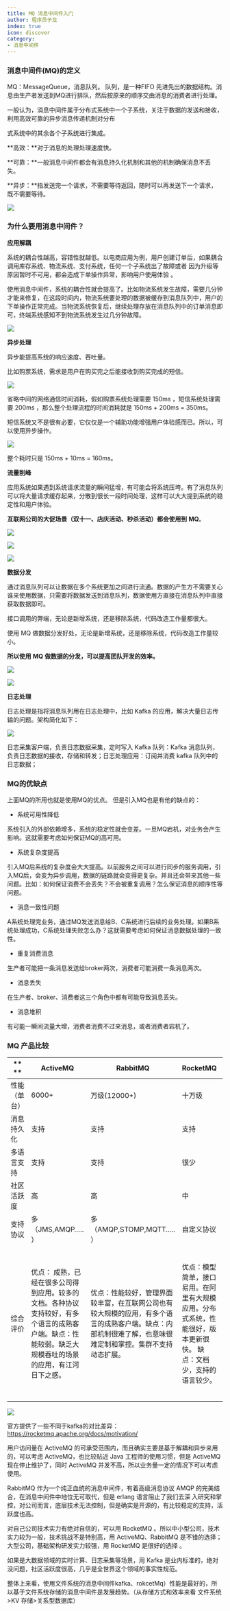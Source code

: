```yaml
---
title: MQ 消息中间件入门
author: 程序员子龙
index: true
icon: discover
category:
- 消息中间件
---
```

### 消息中间件(MQ)的定义

MQ：MessageQueue，消息队列。 队列，是一种FIFO 先进先出的数据结构。消息由生产者发送到MQ进行排队，然后按原来的顺序交由消息的消费者进行处理。

一般认为，消息中间件属于分布式系统中一个子系统，关注于数据的发送和接收，利用高效可靠的异步消息传递机制对分布 

式系统中的其余各个子系统进行集成。 

**高效：**对于消息的处理处理速度快。 

**可靠：**一般消息中间件都会有消息持久化机制和其他的机制确保消息不丢失。 

**异步：**指发送完一个请求，不需要等待返回，随时可以再发送下一个请求，既不需要等待。 

![](https://raw.githubusercontent.com/zysspace/images/master/images202206112037244.png)

### **为什么要用消息中间件？**

**应用解耦** 

系统的耦合性越高，容错性就越低。以电商应用为例，用户创建订单后，如果耦合调用库存系统、物流系统、支付系统，任何一个子系统出了故障或者 因为升级等原因暂时不可用，都会造成下单操作异常，影响用户使用体验 。

使用消息中间件，系统的耦合性就会提高了。比如物流系统发生故障，需要几分钟才能来修复，在这段时间内，物流系统要处理的数据被缓存到消息队列中，用户的下单操作正常完成。当物流系统恢复后，继续处理存放在消息队列中的订单消息即可，终端系统感知不到物流系统发生过几分钟故障。

![](https://raw.githubusercontent.com/zysspace/images/master/images202206112040007.png)

**异步处理**

异步能提高系统的响应速度、吞吐量。

比如购票系统，需求是用户在购买完之后能接收到购买完成的短信。

![](https://my-blog-to-use.oss-cn-beijing.aliyuncs.com/2019-11/16ef37fee7e09230.jpg)

省略中间的网络通信时间消耗，假如购票系统处理需要 150ms ，短信系统处理需要 200ms ，那么整个处理流程的时间消耗就是 150ms + 200ms = 350ms。

短信系统又不是很有必要，它仅仅是一个辅助功能增强用户体验感而已。所以，可以使用异步操作。

![](https://my-blog-to-use.oss-cn-beijing.aliyuncs.com/2019-11/16ef38124f55eaea.jpg)

整个耗时只是 150ms + 10ms = 160ms。

**流量削峰** 

应用系统如果遇到系统请求流量的瞬间猛增，有可能会将系统压垮。有了消息队列可以将大量请求缓存起来，分散到很长一段时间处理，这样可以大大提到系统的稳定性和用户体验。 

**互联网公司的大促场景（双十一、店庆活动、秒杀活动）都会使用到** **MQ**。

![](https://raw.githubusercontent.com/zysspace/images/master/images202206112041624.png)

![](https://raw.githubusercontent.com/zysspace/images/master/images202206112116728.png)

![](https://raw.githubusercontent.com/zysspace/images/master/images202206112119346.png)

**数据分发** 

通过消息队列可以让数据在多个系统更加之间进行流通。数据的产生方不需要关心谁来使用数据，只需要将数据发送到消息队列，数据使用方直接在消息队列中直接获取数据即可。 

接口调用的弊端，无论是新增系统，还是移除系统，代码改造工作量都很大。 

使用 MQ 做数据分发好处，无论是新增系统，还是移除系统，代码改造工作量较小。 

**所以使用** **MQ** **做数据的分发，可以提高团队开发的效率。**

![](https://raw.githubusercontent.com/zysspace/images/master/images202206112042687.png)

![](https://raw.githubusercontent.com/zysspace/images/master/images202206112042606.png)

**日志处理** 

日志处理是指将消息队列用在日志处理中，比如 Kafka 的应用，解决大量日志传输的问题。架构简化如下：

![](https://raw.githubusercontent.com/zysspace/images/master/images202206112115367.png)

日志采集客户端，负责日志数据采集，定时写入 Kafka 队列：Kafka 消息队列，负责日志数据的接收，存储和转发；日志处理应用：订阅并消费 kafka 队列中的日志数据；

### MQ的优缺点

 上面MQ的所用也就是使用MQ的优点。 但是引入MQ也是有他的缺点的：

- 系统可用性降低

系统引入的外部依赖增多，系统的稳定性就会变差。一旦MQ宕机，对业务会产生影响。这就需要考虑如何保证MQ的高可用。

- 系统复杂度提高

引入MQ后系统的复杂度会大大提高。以前服务之间可以进行同步的服务调用，引入MQ后，会变为异步调用，数据的链路就会变得更复杂。并且还会带来其他一些问题。比如：如何保证消费不会丢失？不会被重复调用？怎么保证消息的顺序性等问题。

- 消息一致性问题

A系统处理完业务，通过MQ发送消息给B、C系统进行后续的业务处理。如果B系统处理成功，C系统处理失败怎么办？这就需要考虑如何保证消息数据处理的一致性。

- 重复消费消息

生产者可能把一条消息发送给broker两次，消费者可能消费一条消息两次。

- 消息丢失

在生产者、broker、消费者这三个角色中都有可能导致消息丢失。

- 消息堆积

有可能一瞬间流量大增，消费者消费不过来消息，或者消费者宕机了。

### MQ 产品比较

| ** **        | **ActiveMQ**                                                 | **RabbitMQ**                                                 | **RocketMQ**                                                 | **Kafka**                                                    |
| ------------ | ------------------------------------------------------------ | ------------------------------------------------------------ | ------------------------------------------------------------ | ------------------------------------------------------------ |
| 性能（单台） | 6000+                                                        | 万级(12000+)                                                 | 十万级                                                       | 百万级                                                       |
| 消息持久化   | 支持                                                         | 支持                                                         | 支持                                                         | 支持                                                         |
| 多语言支持   | 支持                                                         | 支持                                                         | 很少                                                         | 支持                                                         |
| 社区活跃度   | 高                                                           | 高                                                           | 中                                                           | 高                                                           |
| 支持协议     | 多（JMS,AMQP….. ）                                           | 多（AMQP,STOMP,MQTT….. ）                                    | 自定义协议                                                   | 自定义协议                                                   |
| 综合评价     | 优点： 成熟，已经在很多公司得到应用。较多的文档。各种协议支持较好，有多个语言的成熟客户端。缺点：性能较弱。缺乏大规模吞吐的场景的应用，有江河日下之感。 | 优点：性能较好，管理界面较丰富，在互联网公司也有较大规模的应用，有多个语言的成熟客户端。缺点：内部机制很难了解，也意味很难定制和掌控。集群不支持动态扩展。 | 优点：模型简单，接口易用。在阿里有大规模应用。分布式系统，性能很好，版本更新很快。 缺点：文档少，支持的语言较少。 | 优点：天生分布式，性能最好，所以常见用于大数据领域。 缺点：运维难度大，偶尔有数据混乱的情况，对ZooKeeeper强依赖。多副本机制下对带宽有一定的要求。 |

![](https://raw.githubusercontent.com/zysspace/images/master/images202206111527326.jpg)

官方提供了一些不同于kafka的对比差异： 
https://rocketmq.apache.org/docs/motivation/

用户访问量在 ActiveMQ 的可承受范围内，而且确实主要是基于解耦和异步来用的，可以考虑 ActiveMQ，也比较贴近 Java 工程师的使用习惯，但是 ActiveMQ 现在停止维护了，同时 ActiveMQ 并发不高，所以业务量一定的情况下可以考虑使用。 

RabbitMQ 作为一个纯正血统的消息中间件，有着高级消息协议 AMQP 的完美结合，在消息中间件中地位无可取代，但是 erlang 语言阻止了我们去深 入研究和掌控，对公司而言，底层技术无法控制，但是确实是开源的，有比较稳定的支持，活跃度也高。 

对自己公司技术实力有绝对自信的，可以用 RocketMQ 。所以中小型公司，技术实力较为一般，技术挑战不是特别高，用 ActiveMQ、RabbitMQ 是不错的选择；大型公司，基础架构研发实力较强，用 RocketMQ 是很好的选择 。

如果是大数据领域的实时计算、日志采集等场景，用 Kafka 是业内标准的，绝对没问题，社区活跃度很高，几乎是全世界这个领域的事实性规范。 

整体上来看，使用文件系统的消息中间件kafka、rokcetMq）性能是最好的，所以基于文件系统存储的消息中间件是发展趋势。（从存储方式和效率来看 文件系统>KV 存储>关系型数据库）
